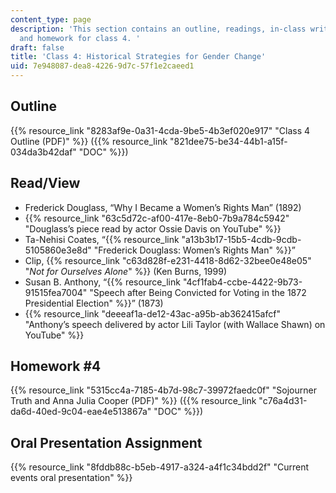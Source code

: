 ```yaml
---
content_type: page
description: 'This section contains an outline, readings, in-class writing exercises,
  and homework for class 4. '
draft: false
title: 'Class 4: Historical Strategies for Gender Change'
uid: 7e948087-dea8-4226-9d7c-57f1e2caeed1
---
```

## Outline

{{% resource_link "8283af9e-0a31-4cda-9be5-4b3ef020e917" "Class 4 Outline (PDF)" %}} ({{% resource_link "821dee75-be34-44b1-a15f-034da3b42daf" "DOC" %}})

## Read/View

- Frederick Douglass, “Why I Became a Women’s Rights Man” (1892)
- {{% resource_link "63c5d72c-af00-417e-8eb0-7b9a784c5942" "Douglass’s piece read by actor Ossie Davis on YouTube" %}}
- Ta-Nehisi Coates, “{{% resource_link "a13b3b17-15b5-4cdb-9cdb-5105860e3e8d" "Frederick Douglass: Women’s Rights Man" %}}”
- Clip, {{% resource_link "c63d828f-e231-4418-8d62-32bee0e48e05" "*Not for Ourselves Alone*" %}} (Ken Burns, 1999)
- Susan B. Anthony, “{{% resource_link "4cf1fab4-ccbe-4422-9b73-91515fea7004" "Speech after Being Convicted for Voting in the 1872 Presidential Election" %}}” (1873)
- {{% resource_link "deeeaf1a-de12-43ac-a95b-ab362415afcf" "Anthony’s speech delivered by actor Lili Taylor (with Wallace Shawn) on YouTube" %}}

## Homework #4

{{% resource_link "5315cc4a-7185-4b7d-98c7-39972faedc0f" "Sojourner Truth and Anna Julia Cooper (PDF)" %}} ({{% resource_link "c76a4d31-da6d-40ed-9c04-eae4e513867a" "DOC" %}})

## Oral Presentation Assignment

{{% resource_link "8fddb88c-b5eb-4917-a324-a4f1c34bdd2f" "Current events oral presentation" %}}